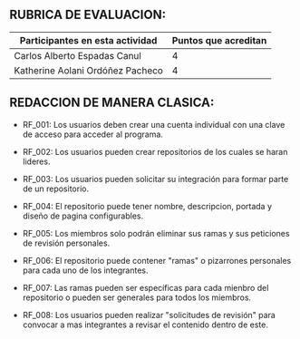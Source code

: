 ## RUBRICA DE EVALUACION:
Participantes en esta actividad | Puntos que acreditan
------------------------------- | --------------------
Carlos Alberto Espadas Canul | 4
Katherine Aolani Ordóñez Pacheco | 4

## REDACCION DE MANERA CLASICA:

- RF_001: Los usuarios deben crear una cuenta individual con una clave de acceso para acceder al programa.
- RF_002: Los usuarios pueden crear repositorios de los cuales se haran lideres.
- RF_003: Los usuarios pueden solicitar su integración para formar parte de un repositorio.
- RF_004: El repositorio puede tener nombre, descripcion, portada y diseño de pagina configurables.

- RF_005: Los miembros solo podrán eliminar sus ramas y sus peticiones de revisión personales.
- RF_006: El repositorio puede contener "ramas" o pizarrones personales para cada uno de los integrantes.
- RF_007: Las ramas pueden ser específicas para cada mienbro del repositorio o pueden ser generales para todos los miembros. 
- RF_008: Los usuarios pueden realizar "solicitudes de revisión" para convocar a mas integrantes a revisar el contenido dentro de este.
